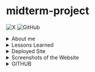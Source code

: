 # midterm-project

![X](https://img.shields.io/badge/X-%23000000.svg?style=for-the-badge&logo=X&logoColor=white)
![GitHub](https://img.shields.io/badge/github-%23121011.svg?style=for-the-badge&logo=github&logoColor=white)

<details close>
<summary>About me</summary>
<li> <a href="twitter.com/DGaberstein" rel="nofollow">Twitter @DGaberstein</a> :shipit:</li>
</details>

<details close>
<summary>Lessons Learned</summary>
There is alot what i have learnd so...
</details>

<details close>
<summary>Deployed Site</summary>
<li> <a href="https://project-midterm.netlify.app" rel="nofollow">Netlify</a> :sunglasses:</li>
</details>

<details close>
<summary>Screenshots of the Website</summary>
<img src="https://myoctocat.com/assets/images/base-octocat.svg" style="width: 250px; height: 300px;">
</details>























<details close>
<summary>GITHUB</summary>
<li> <a href="" rel="nofollow">git add . && git commit -m "enter message here" && git push origin main</a> :shipit:</li>
</details>

